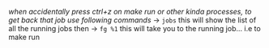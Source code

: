 

*when accidentally press ctrl+z on make run or other kinda processes, to get back that job use following commands*
-> `jobs` this will show the list of all the running jobs
then 
-> `fg %1` this will take you to the running job... i.e to make run